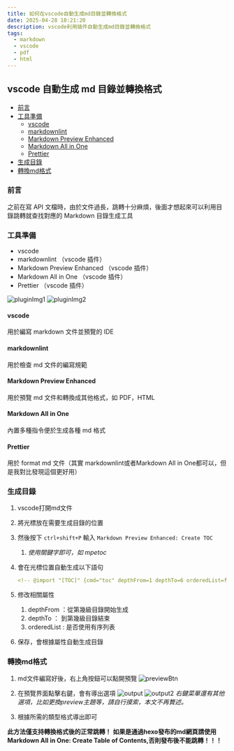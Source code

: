 ```yaml
---
title: 如何在vscode自動生成md目錄並轉換格式
date: 2025-04-28 18:21:20
description: vscode利用插件自動生成md目錄並轉換格式
tags:
  - markdown
  - vscode
  - pdf
  - html
---
```


## vscode 自動生成 md 目錄並轉換格式

- [前言](#前言)
- [工具準備](#工具準備)
  - [vscode](#vscode)
  - [markdownlint](#markdownlint)
  - [Markdown Preview Enhanced](#markdown-preview-enhanced)
  - [Markdown All in One](#markdown-all-in-one)
  - [Prettier](#prettier)
- [生成目錄](#生成目錄)
- [轉換md格式](#轉換md格式)

### 前言

之前在寫 API 文檔時，由於文件過長，跳轉十分麻煩，後面才想起來可以利用目錄跳轉就查找對應的 Markdown 目錄生成工具

### 工具準備

- vscode
- markdownlint （vscode 插件）
- Markdown Preview Enhanced （vscode 插件）
- Markdown All in One （vscode 插件）
- Prettier （vscode 插件）

![pluginImg1](/images/pluginImg1.png)
![pluginImg2](/images/pluginImg2.png)

#### vscode

用於編寫 markdown 文件並預覽的 IDE

#### markdownlint

用於檢查 md 文件的編寫規範

#### Markdown Preview Enhanced

用於預覽 md 文件和轉換成其他格式，如 PDF，HTML

#### Markdown All in One

內置多種指令便於生成各種 md 格式

#### Prettier

用於 format md 文件（其實 markdownlint或者Markdown All in One都可以，但是我對比發現這個更好用）

### 生成目錄

1. vscode打開md文件
2. 將光標放在需要生成目錄的位置
3. 然後按下 `ctrl+shift+P` 輸入 `Markdown Preview Enhanced: Create TOC`
   1. _使用關鍵字即可，如 mpetoc_
4. 會在光標位置自動生成以下語句  

   ```yml
   <!-- @import "[TOC]" {cmd="toc" depthFrom=1 depthTo=6 orderedList=false} -->
   ```

5. 修改相關屬性
   1. depthFrom ：從第幾級目錄開始生成
   2. depthTo ： 到第幾級目錄結束
   3. orderedList : 是否使用有序列表

6. 保存，會根據屬性自動生成目錄

### 轉換md格式

1. md文件編寫好後，右上角按鈕可以點開預覽
![previewBtn](/images/previewBtn.jpg)

2. 在預覽界面點擊右鍵，會有導出選項
![output](/images/output.png)
![output2](/images/output2.png)
  _右鍵菜單還有其他選項，比如更換preview主題等，請自行摸索，本文不再贅述。_

3. 根據所需的類型格式導出即可

**此方法僅支持轉換格式後的正常跳轉！**
**如果是通過hexo發布的md網頁請使用Markdown All in One: Create Table of Contents,否則發布後不能跳轉！！！**
